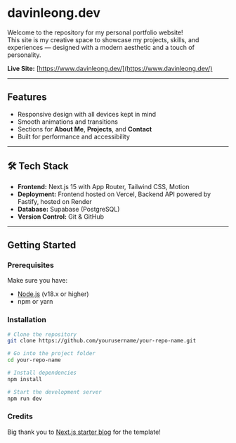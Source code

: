 # davinleong.dev

Welcome to the repository for my personal portfolio website!  
This site is my creative space to showcase my projects, skills, and experiences — designed with a modern aesthetic and a touch of personality.  

**Live Site:** [https://www.davinleong.dev/](https://www.davinleong.dev/)

---

## Features
- Responsive design with all devices kept in mind
- Smooth animations and transitions
- Sections for **About Me**, **Projects**, and **Contact**
- Built for performance and accessibility

---

## 🛠 Tech Stack
- **Frontend:** Next.js 15 with App Router, Tailwind CSS, Motion
- **Deployment:** Frontend hosted on Vercel, Backend API powered by Fastify, hosted on Render
- **Database:** Supabase (PostgreSQL)
- **Version Control:** Git & GitHub

---

## Getting Started

### Prerequisites
Make sure you have:
- [Node.js](https://nodejs.org/) (v18.x or higher)
- npm or yarn

### Installation
```bash
# Clone the repository
git clone https://github.com/yourusername/your-repo-name.git

# Go into the project folder
cd your-repo-name

# Install dependencies
npm install

# Start the development server
npm run dev
```

### Credits
Big thank you to [Next.js starter blog](https://github.com/timlrx/tailwind-nextjs-starter-blog) for the template!
